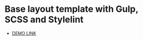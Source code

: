# Base layout template with Gulp, SCSS and Stylelint
- [DEMO LINK](https://Bezushk0.github.io/the-met_landing/)
